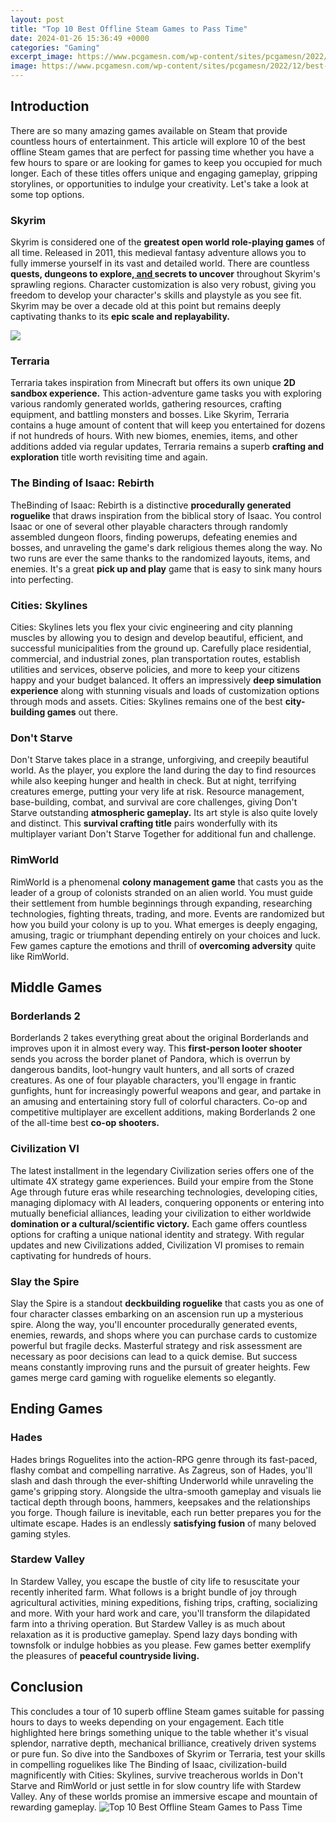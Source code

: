 ```yaml
---
layout: post
title: "Top 10 Best Offline Steam Games to Pass Time"
date: 2024-01-26 15:36:49 +0000
categories: "Gaming"
excerpt_image: https://www.pcgamesn.com/wp-content/sites/pcgamesn/2022/12/best-offline-games-divinity-original-sin-2-1.jpg
image: https://www.pcgamesn.com/wp-content/sites/pcgamesn/2022/12/best-offline-games-divinity-original-sin-2-1.jpg
---
```


## Introduction
There are so many amazing games available on Steam that provide countless hours of entertainment. This article will explore 10 of the best offline Steam games that are perfect for passing time whether you have a few hours to spare or are looking for games to keep you occupied for much longer. Each of these titles offers unique and engaging gameplay, gripping storylines, or opportunities to indulge your creativity. Let's take a look at some top options.
### Skyrim
Skyrim is considered one of the **greatest open world role-playing games** of all time. Released in 2011, this medieval fantasy adventure allows you to fully immerse yourself in its vast and detailed world. There are countless **quests, dungeons to explore,[ and ](https://store.fi.io.vn/xmas-holiday-party-this-is-my-bernard-dog-christmas-pajama-2)secrets to uncover** throughout Skyrim's sprawling regions. Character customization is also very robust, giving you freedom to develop your character's skills and playstyle as you see fit. Skyrim may be over a decade old at this point but remains deeply captivating thanks to its **epic scale and replayability.**

![](https://www.theindianwire.com/wp-content/uploads/2020/01/offline-games.jpg)
### Terraria 
Terraria takes inspiration from Minecraft but offers its own unique **2D sandbox experience.** This action-adventure game tasks you with exploring various randomly generated worlds, gathering resources, crafting equipment, and battling monsters and bosses. Like Skyrim, Terraria contains a huge amount of content that will keep you entertained for dozens if not hundreds of hours. With new biomes, enemies, items, and other additions added via regular updates, Terraria remains a superb **crafting and exploration** title worth revisiting time and again.
### The Binding of Isaac: Rebirth  
TheBinding of Isaac: Rebirth is a distinctive **procedurally generated roguelike** that draws inspiration from the biblical story of Isaac. You control Isaac or one of several other playable characters through randomly assembled dungeon floors, finding powerups, defeating enemies and bosses, and unraveling the game's dark religious themes along the way. No two runs are ever the same thanks to the randomized layouts, items, and enemies. It's a great **pick up and play** game that is easy to sink many hours into perfecting.
### Cities: Skylines
Cities: Skylines lets you flex your civic engineering and city planning muscles by allowing you to design and develop beautiful, efficient, and successful municipalities from the ground up. Carefully place residential, commercial, and industrial zones, plan transportation routes, establish utilities and services, observe policies, and more to keep your citizens happy and your budget balanced. It offers an impressively **deep simulation experience** along with stunning visuals and loads of customization options through mods and assets. Cities: Skylines remains one of the best **city-building games** out there.
### Don't Starve 
Don't Starve takes place in a strange, unforgiving, and creepily beautiful world. As the player, you explore the land during the day to find resources while also keeping hunger and health in check. But at night, terrifying creatures emerge, putting your very life at risk. Resource management, base-building, combat, and survival are core challenges, giving Don't Starve outstanding **atmospheric gameplay.** Its art style is also quite lovely and distinct. This **survival crafting title** pairs wonderfully with its multiplayer variant Don't Starve Together for additional fun and challenge.
### RimWorld
RimWorld is a phenomenal **colony management game** that casts you as the leader of a group of colonists stranded on an alien world. You must guide their settlement from humble beginnings through expanding, researching technologies, fighting threats, trading, and more. Events are randomized but how you build your colony is up to you. What emerges is deeply engaging, amusing, tragic or triumphant depending entirely on your choices and luck. Few games capture the emotions and thrill of **overcoming adversity** quite like RimWorld.
## Middle Games
### Borderlands 2
Borderlands 2 takes everything great about the original Borderlands and improves upon it in almost every way. This **first-person looter shooter** sends you across the border planet of Pandora, which is overrun by dangerous bandits, loot-hungry vault hunters, and all sorts of crazed creatures. As one of four playable characters, you'll engage in frantic gunfights, hunt for increasingly powerful weapons and gear, and partake in an amusing and entertaining story full of colorful characters. Co-op and competitive multiplayer are excellent additions, making Borderlands 2 one of the all-time best **co-op shooters.**
### Civilization VI
The latest installment in the legendary Civilization series offers one of the ultimate 4X strategy game experiences. Build your empire from the Stone Age through future eras while researching technologies, developing cities, managing diplomacy with AI leaders, conquering opponents or entering into mutually beneficial alliances, leading your civilization to either worldwide **domination or a cultural/scientific victory.** Each game offers countless options for crafting a unique national identity and strategy. With regular updates and new Civilizations added, Civilization VI promises to remain captivating for hundreds of hours.
### Slay the Spire 
Slay the Spire is a standout **deckbuilding roguelike** that casts you as one of four character classes embarking on an ascension run up a mysterious spire. Along the way, you'll encounter procedurally generated events, enemies, rewards, and shops where you can purchase cards to customize powerful but fragile decks. Masterful strategy and risk assessment are necessary as poor decisions can lead to a quick demise. But success means constantly improving runs and the pursuit of greater heights. Few games merge card gaming with roguelike elements so elegantly.
## Ending Games 
### Hades 
Hades brings Roguelites into the action-RPG genre through its fast-paced, flashy combat and compelling narrative. As Zagreus, son of Hades, you'll slash and dash through the ever-shifting Underworld while unraveling the game's gripping story. Alongside the ultra-smooth gameplay and visuals lie tactical depth through boons, hammers, keepsakes and the relationships you forge. Though failure is inevitable, each run better prepares you for the ultimate escape. Hades is an endlessly **satisfying fusion** of many beloved gaming styles. 
### Stardew Valley
In Stardew Valley, you escape the bustle of city life to resuscitate your recently inherited farm. What follows is a bright bundle of joy through agricultural activities, mining expeditions, fishing trips, crafting, socializing and more. With your hard work and care, you'll transform the dilapidated farm into a thriving operation. But Stardew Valley is as much about relaxation as it is productive gameplay. Spend lazy days bonding with townsfolk or indulge hobbies as you please. Few games better exemplify the pleasures of **peaceful countryside living.**
## Conclusion
This concludes a tour of 10 superb offline Steam games suitable for passing hours to days to weeks depending on your engagement. Each title highlighted here brings something unique to the table whether it's visual splendor, narrative depth, mechanical brilliance, creatively driven systems or pure fun. So dive into the Sandboxes of Skyrim or Terraria, test your skills in compelling roguelikes like The Binding of Isaac, civilization-build magnificently with Cities: Skylines, survive treacherous worlds in Don't Starve and RimWorld or just settle in for slow country life with Stardew Valley. Any of these worlds promise an immersive escape and mountain of rewarding gameplay.
![Top 10 Best Offline Steam Games to Pass Time](https://www.pcgamesn.com/wp-content/sites/pcgamesn/2022/12/best-offline-games-divinity-original-sin-2-1.jpg)